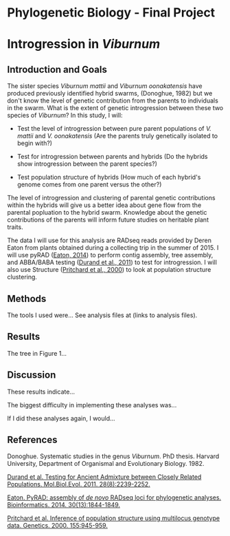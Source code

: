 # Phylogenetic Biology - Final Project

# Introgression in *Viburnum*

## Introduction and Goals

The sister species *Viburnum mattii* and *Viburnum oonakatensis* have produced previously identified hybrid swarms, (Donoghue, 1982) but we don't know the level of genetic contribution from the parents to individuals in the swarm. What is the extent of genetic introgression between these two species of *Viburnum*? In this study, I will:

* Test the level of introgression between pure parent populations of *V. mattii* and *V. oonakatensis* (Are the parents truly genetically isolated to begin with?) 

* Test for introgression between parents and hybrids (Do the hybrids show introgression between the parent species?) 

* Test population structure of hybrids (How much of each hybrid's genome comes from one parent versus the other?) 

The level of introgression and clustering of parental genetic contributions within the hybrids will give us a better idea about gene flow from the parental popluation to the hybrid swarm. Knowledge about the genetic contributions of the parents will inform future studies on heritable plant traits.

The data I will use for this analysis are RADseq reads provided by Deren Eaton from plants obtained during a collecting trip in the summer of 2015. I will use pyRAD ([Eaton, 2014](http://bioinformatics.oxfordjournals.org/content/30/13/1844)) to perform contig assembly, tree assembly, and ABBA/BABA testing ([Durand et al., 2011](http://mbe.oxfordjournals.org/content/28/8/2239)) to test for introgression. I will also use Structure ([Pritchard et al., 2000](http://www.genetics.org/content/155/2/945.short)) to look at population structure clustering.

## Methods

The tools I used were... See analysis files at (links to analysis files).

## Results

The tree in Figure 1...

## Discussion

These results indicate...

The biggest difficulty in implementing these analyses was...

If I did these analyses again, I would...

## References

Donoghue. Systematic studies in the genus *Viburnum*. PhD thesis. Harvard University, Department of Organismal and Evolutionary Biology. 1982.

[Durand et al. Testing for Ancient Admixture between Closely Related Populations. Mol.Biol.Evol. 2011. 28(8):2239-2252.](http://mbe.oxfordjournals.org/content/28/8/2239)

[Eaton. PyRAD: assembly of *de novo* RADseq loci for phylogenetic analyses. Bioinformatics. 2014. 30(13):1844-1849.](http://bioinformatics.oxfordjournals.org/content/30/13/1844)

[Pritchard et al. Inference of population structure using multilocus genotype data. Genetics. 2000. 155:945-959.](http://www.genetics.org/content/155/2/945.short)


